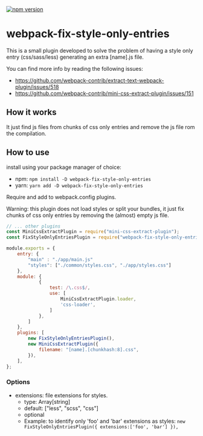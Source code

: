 [![npm version](https://badge.fury.io/js/webpack-fix-style-only-entries.svg)](https://www.npmjs.com/package/webpack-fix-style-only-entries)

# webpack-fix-style-only-entries

This is a small plugin developed to solve the problem of having a style only entry (css/sass/less) generating an extra [name].js file.

You can find more info by reading the following issues:

 - https://github.com/webpack-contrib/extract-text-webpack-plugin/issues/518
 - https://github.com/webpack-contrib/mini-css-extract-plugin/issues/151

## How it works
It just find js files from chunks of css only entries and remove the js file rom the compilation.

## How to use
install using your package manager of choice:
 - npm: `npm install -D webpack-fix-style-only-entries`
 - yarn: `yarn add -D webpack-fix-style-only-entries`

Require and add to webpack.config plugins.

Warning: this plugin does not load styles or split your bundles, it just fix chunks of css only entries by removing the (almost) empty js file.

```javascript
// ... other plugins
const MiniCssExtractPlugin = require("mini-css-extract-plugin");
const FixStyleOnlyEntriesPlugin = require("webpack-fix-style-only-entries");

module.exports = {
    entry: {
        "main" : "./app/main.js"
        "styles": ["./common/styles.css", "./app/styles.css"]
    },
    module: {
            {
                test: /\.css$/,
                use: [
                    MiniCssExtractPlugin.loader,
                    'css-loader',
                ]
            },
        ]
    },
    plugins: [
        new FixStyleOnlyEntriesPlugin(),
        new MiniCssExtractPlugin({
            filename: "[name].[chunkhash:8].css",
        }),
    ],
};
```

### Options
 - extensions: file extensions for styles.
   - type: Array[string]
   - default: ["less", "scss", "css"]
   - optional
   - Example: to identify only 'foo' and 'bar' extensions as styles: `new FixStyleOnlyEntriesPlugin({ extensions:['foo', 'bar'] }),`
